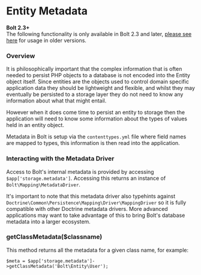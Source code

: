 # Entity Metadata

<p class="meta">
    <strong>Bolt 2.3+</strong><br>
    The following functionality is only available in Bolt 2.3 and later, 
    <a href="../content-fetching">please see here</a> for usage in older versions.
</p>


### Overview

It is philosophically important that the complex information that is often needed to persist PHP objects to a database is not encoded into the Entity object itself. Since entities are the objects used to control domain specific application data they should be lightweight and flexible, and whilst they may eventually be persisted to a storage layer they do not need to know any information about what that might entail.

However when it does come time to persist an entity to storage then the application will need to know some information about the types of values held in an entity object.

Metadata in Bolt is setup via the `contenttypes.yml` file where field names are mapped to types, this information is then read into the application. 


### Interacting with the Metadata Driver

Access to Bolt's internal metadata is provided by accessing `$app['storage.metadata']`. Accessing this returns an instance of `Bolt\Mapping\MetadataDriver`.

It's important to note that this metadata driver also typehints against `Doctrine\Common\Persistence\Mapping\Driver\MappingDriver` so it is fully compatible with other Doctrine metadata drivers. More advanced applications may want to take advantage of this to bring Bolt's database metadata into a larger ecosystem.

### getClassMetadata($classname)

This method returns all the metadata for a given class name, for example:

```
$meta = $app['storage.metadata']->getClassMetadata('Bolt\Entity\User');
```